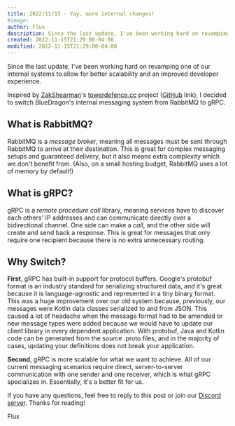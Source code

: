 ```yaml
---
title: 2022/11/15 - Yay, more internal changes!
#image:
author: Flux
description: Since the last update, I've been working hard on revamping one of our internal systems to allow for better scalability and an improved developer experience. Inspired by ZakShearman's towerdefence.cc project, I decided to switch BlueDragon's internal messaging system from RabbitMQ to gRPC.
created: 2022-11-15T21:29:00-04:00
modified: 2022-11-15T21:29:00-04:00
---
```


Since the last update, I've been working hard on revamping one of our internal systems to allow for better scalability and an improved developer experience.

Inspired by [ZakShearman](https://github.com/ZakShearman)'s [towerdefence.cc](http://towerdefence.cc/) project ([GitHub](https://github.com/towerdefence-cc/) link), I decided to switch BlueDragon's internal messaging system from RabbitMQ to gRPC.

## What is RabbitMQ?

RabbitMQ is a _message broker_, meaning all messages must be sent through RabbitMQ to arrive at their destination. This is great for complex messaging setups and guaranteed delivery, but it also means extra complexity which we don't benefit from. (Also, on a small hosting budget, RabbitMQ uses a lot of memory by default!)

## What is gRPC?

gRPC is a _remote procedure call_ library, meaning services have to discover each others' IP addresses and can communicate directly over a bidirectional channel. One side can make a _call_, and the other side will create and send back a response. This is great for messages that only require one recipient because there is no extra unnecessary routing.

## Why Switch?

**First**, gRPC has built-in support for protocol buffers. Google's protobuf format is an industry standard for serializing structured data, and it's great because it is language-agnostic and represented in a tiny binary format.
This was a huge improvement over our old system because, previously, our messages were Kotlin data classes serialized to and from JSON. This caused a lot of headache when the message format had to be amended or new message types were added because we would have to update our client library in every dependent application. With protobuf, Java and Kotlin code can be generated from the source .proto files, and in the majority of cases, updating your definitions does not break your application.

**Second**, gRPC is more scalable for what we want to achieve. All of our current messaging scenarios require direct, server-to-server communication with one sender and one receiver, which is what gRPC specializes in. Essentially, it's a better fit for us.

If you have any questions, feel free to reply to this post or join our [Discord server](https://discord.gg/3gvSPdW). Thanks for reading!

Flux
